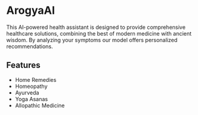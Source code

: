 
# ArogyaAI

This AI-powered health assistant is designed to provide comprehensive healthcare solutions, combining the best of modern medicine with ancient wisdom. By analyzing your symptoms our model offers personalized recommendations.

## Features

- Home Remedies
- Homeopathy
- Ayurveda
- Yoga Asanas
- Allopathic Medicine


